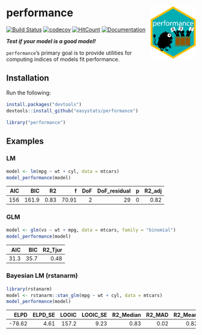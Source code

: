 
# performance <img src='man/figures/logo.png' align="right" height="139" />

[![Build
Status](https://travis-ci.org/easystats/performance.svg?branch=master)](https://travis-ci.org/easystats/performance)
[![codecov](https://codecov.io/gh/easystats/performance/branch/master/graph/badge.svg)](https://codecov.io/gh/easystats/parameters)
[![HitCount](http://hits.dwyl.io/easystats/performance.svg)](http://hits.dwyl.io/easystats/performance)
[![Documentation](https://img.shields.io/badge/documentation-performance-orange.svg?colorB=E91E63)](https://easystats.github.io/performance/)

***Test if your model is a good model\!***

`performance`’s primary goal is to provide utilities for computing
indices of models fit performance.

## Installation

Run the following:

``` r
install.packages("devtools")
devtools::install_github("easystats/performance")
```

``` r
library("performance")
```

## Examples

### LM

``` r
model <- lm(mpg ~ wt + cyl, data = mtcars)
model_performance(model)
```

| AIC |   BIC |   R2 |     f | DoF | DoF\_residual | p | R2\_adj |
| --: | ----: | ---: | ----: | --: | ------------: | -: | ------: |
| 156 | 161.9 | 0.83 | 70.91 |   2 |            29 | 0 |    0.82 |

### GLM

``` r
model <- glm(vs ~ wt + mpg, data = mtcars, family = "binomial")
model_performance(model)
```

|  AIC |  BIC | R2\_Tjur |
| ---: | ---: | -------: |
| 31.3 | 35.7 |     0.48 |

### Bayesian LM (rstanarm)

``` r
library(rstanarm)
model <- rstanarm::stan_glm(mpg ~ wt + cyl, data = mtcars)
model_performance(model)
```

|    ELPD | ELPD\_SE | LOOIC | LOOIC\_SE | R2\_Median | R2\_MAD | R2\_Mean | R2\_SD | R2\_CI\_low | R2\_CI\_high | R2\_LOO\_adj |
| ------: | -------: | ----: | --------: | ---------: | ------: | -------: | -----: | ----------: | -----------: | -----------: |
| \-78.62 |     4.61 | 157.2 |      9.23 |       0.83 |    0.02 |     0.82 |   0.03 |        0.78 |         0.85 |         0.79 |
